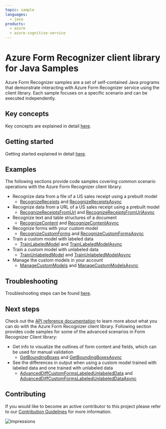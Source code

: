 ```yaml
---
topic: sample
languages:
  - java
products:
  - azure
  - azure-cognitive-service
---
```


# Azure Form Recognizer client library for Java Samples

Azure Form Recognizer samples are a set of self-contained Java programs that demonstrate interacting with Azure Form Recognizer service
using the client library. Each sample focuses on a specific scenario and can be executed independently. 

## Key concepts
Key concepts are explained in detail [here][SDK_README_KEY_CONCEPTS].

## Getting started
Getting started explained in detail [here][SDK_README_GETTING_STARTED].

## Examples
The following sections provide code samples covering common scenario operations with the Azure Form Recognizer client library.
- Recognize data from a file of a US sales receipt using a prebuilt model
  - [RecognizeReceipts][recognize_receipts] and [RecognizeReceiptsAsync][recognize_receipts_async]
- Recognize data from a URL of a US sales receipt using a prebuilt model
  - [RecognizeReceiptsFromUrl][recognize_receipts_from_url] and [RecognizeReceiptsFromUrlAsync][recognize_receipts_from_url_async]
- Recognize text and table structures of a document
  - [RecognizeContent][recognize_content] and [RecognizeContentAsync][recognize_content_async]
- Recognize forms with your custom model
  - [RecognizeCustomForms][recognize_custom_forms] and [RecognizeCustomFormsAsync][recognize_custom_forms_async]
- Train a custom model with labeled data
  - [TrainLabeledModel][train_labeled_model] and [TrainLabeledModelAsync][train_labeled_model_async]
- Train a custom model with unlabeled data
  - [TrainUnlabeledModel][train_unlabeled_model] and [TrainUnlabeledModelAsync][train_unlabeled_model_async]
- Manage the custom models in your account
  - [ManageCustomModels][manage_custom_models] and [ManageCustomModelsAsync][manage_custom_models_async]

## Troubleshooting
Troubleshooting steps can be found [here][SDK_README_TROUBLESHOOTING].

## Next steps
Check out the [API reference documentation][java_fr_ref_docs] to learn more about
what you can do with the Azure Form Recognizer client library.
Following section provides code samples for some of the advanced scenarios in Form Recognizer Client library:
- Get info to visualize the outlines of form content and fields, which can be used for manual validation
  - [GetBoundingBoxes][get_bounding_boxes] and [GetBoundingBoxesAsync][get_bounding_boxes_async]
- See the differences in output when using a custom model trained with labeled data and one trained with unlabeled data
  - [AdvancedDiffCustomFormsLabeledUnlabeledData][differentiate_custom_forms_with_labeled_and_unlabeled_models] and [AdvancedDiffCustomFormsLabeledUnlabeledDataAsync][differentiate_custom_forms_with_labeled_and_unlabeled_models_async]

## Contributing
If you would like to become an active contributor to this project please refer to our [Contribution
Guidelines][SDK_README_CONTRIBUTING] for more information.

<!-- LINKS -->
[SDK_README_CONTRIBUTING]: ../../README.md#contributing
[SDK_README_GETTING_STARTED]: ../../README.md#getting-started
[SDK_README_TROUBLESHOOTING]: ../../README.md#troubleshooting
[SDK_README_KEY_CONCEPTS]: ../../README.md#key-concepts
[SDK_README_DEPENDENCY]: ../../README.md#include-the-package
[SDK_README_NEXT_STEPS]: ../../README.md#next-steps
[java_fr_ref_docs]: https://aka.ms/azsdk-java-formrecognizer-ref-docs

[differentiate_custom_forms_with_labeled_and_unlabeled_models]: java/com/azure/ai/formrecognizer/AdvancedDiffLabeledUnlabeledData.java
[differentiate_custom_forms_with_labeled_and_unlabeled_models_async]: java/com/azure/ai/formrecognizer/AdvancedDiffLabeledUnlabeledDataAsync.java
[get_bounding_boxes]: java/com/azure/ai/formrecognizer/GetBoundingBoxes.java
[get_bounding_boxes_async]: java/com/azure/ai/formrecognizer/GetBoundingBoxesAsync.java
[manage_custom_models]: java/com/azure/ai/formrecognizer/ManageCustomModels.java
[manage_custom_models_async]: java/com/azure/ai/formrecognizer/ManageCustomModelsAsync.java
[recognize_receipts]: java/com/azure/ai/formrecognizer/RecognizeReceipts.java
[recognize_receipts_async]: java/com/azure/ai/formrecognizer/RecognizeReceiptsAsync.java
[recognize_receipts_from_url]: java/com/azure/ai/formrecognizer/RecognizeReceiptsFromUrl.java
[recognize_receipts_from_url_async]: java/com/azure/ai/formrecognizer/RecognizeReceiptsFromUrlAsync.java
[recognize_content]: java/com/azure/ai/formrecognizer/RecognizeContent.java
[recognize_content_async]: java/com/azure/ai/formrecognizer/RecognizeContentAsync.java
[recognize_custom_forms]: java/com/azure/ai/formrecognizer/RecognizeCustomForms.java
[recognize_custom_forms_async]: java/com/azure/ai/formrecognizer/RecognizeCustomFormsAsync.java
[train_unlabeled_model]: java/com/azure/ai/formrecognizer/TrainUnlabeledModel.java
[train_unlabeled_model_async]: java/com/azure/ai/formrecognizer/TrainUnlabeledModelAsync.java
[train_labeled_model]: java/com/azure/ai/formrecognizer/TrainLabeledModel.java
[train_labeled_model_async]: java/com/azure/ai/formrecognizer/TrainLabeledModelAsync.java

![Impressions](https://azure-sdk-impressions.azurewebsites.net/api/impressions/azure-sdk-for-java%2Fsdk%2Fformrecognizer%2Fazure-ai-formrecognizer%2FREADME.png)
